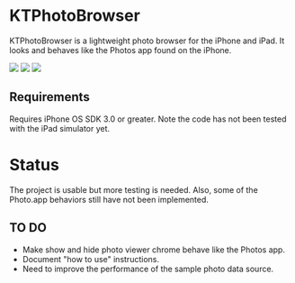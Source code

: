 KTPhotoBrowser
==============

KTPhotoBrowser is a lightweight photo browser for the iPhone and iPad. It looks and behaves like the Photos app found on the iPhone.

[![](http://farm5.static.flickr.com/4065/4438823070_d3ed8dafa7_m.jpg)](http://farm5.static.flickr.com/4065/4438823070_8b49df0230_o.png)
[![](http://farm5.static.flickr.com/4003/4438823128_4d200a3f8c_m.jpg)](http://farm5.static.flickr.com/4003/4438823128_d0e5d1e3c2_o.png)
[![](http://farm5.static.flickr.com/4027/4438046129_5028f322b3_m.jpg)](http://farm5.static.flickr.com/4027/4438046129_1ef4a244bd_o.png)


Requirements
------------

Requires iPhone OS SDK 3.0 or greater. Note the code has not been tested with the iPad simulator yet.

Status
======

The project is usable but more testing is needed.  Also, some of the Photo.app behaviors still have not been implemented.

TO DO
-----

* Make show and hide photo viewer chrome behave like the Photos app.
* Document "how to use" instructions.
* Need to improve the performance of the sample photo data source.
